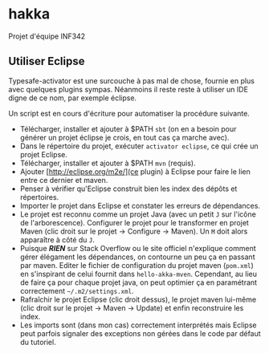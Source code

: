 # hakka

Projet d'équipe INF342

## Utiliser Eclipse

Typesafe-activator est une surcouche à pas mal de chose, fournie en plus avec quelques plugins sympas. Néanmoins il reste reste à utiliser un IDE digne de ce nom, par exemple éclipse.

Un script est en cours d'écriture pour automatiser la procédure suivante.

 * Télécharger, installer et ajouter à $PATH `sbt` (on en a besoin pour générer un projet éclipse je crois, en tout cas ça marche avec).
 * Dans le répertoire du projet, exécuter `activator eclipse`, ce qui crée un projet Eclipse.
 * Télécharger, installer et ajouter à $PATH `mvn` (requis).
 * Ajouter [http://eclipse.org/m2e/](ce plugin) à Eclipse pour faire le lien entre ce dernier et maven.
 * Penser à vérifier qu'Eclipse construit bien les index des dépôts et répertoires.
 * Importer le projet dans Eclipse et constater les erreurs de dépendances.
 * Le projet est reconnu comme un projet Java (avec un petit `J` sur l'icône de l'arborescence). Configurer le projet pour le transformer en projet Maven (clic droit sur le projet → Configure → Maven). Un `M` doit alors apparaître à côté du `J`.
 * Puisque __*RIEN*__ sur Stack Overflow ou le site officiel n'explique comment gérer élégament les dépendances, on contourne un peu ça en passant par maven. Editer le fichier de configuration du projet maven (`pom.xml`) en s'inspirant de celui fournit dans `hello-akka-mven`. Cependant, au lieu de faire ça pour chaque projet java, on peut optimier ça en paramétrant correctement `~/.m2/settings.xml`.
 * Rafraîchir le projet Eclipse (clic droit dessus), le projet maven lui-même (clic droit sur le projet → Maven → Update) et enfin reconstruire les index.
 * Les imports sont (dans mon cas) correctement interprétés mais Eclipse peut parfois signaler des exceptions non gérées dans le code par défaut du tutoriel.
